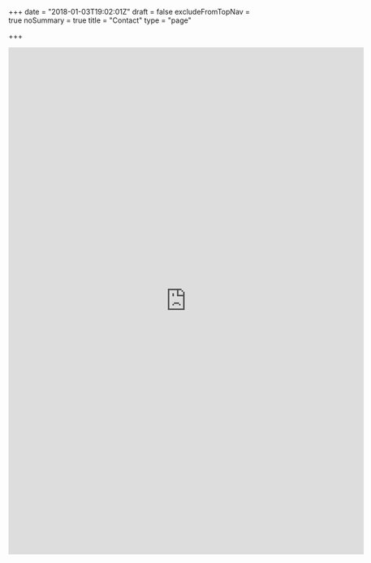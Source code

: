 +++
date = "2018-01-03T19:02:01Z"
draft = false
excludeFromTopNav = true
noSummary = true
title = "Contact"
type = "page"

+++
<iframe src="https://docs.google.com/forms/d/e/1FAIpQLSdw6yhla0-mmVrAWeLcHM2lBKHvKZre4uiiiGCjvaG30x22Qg/viewform?embedded=true" width="700" height="1000" frameborder="0" marginheight="0" marginwidth="0">Loading...</iframe>

